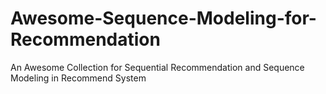 # Awesome-Sequence-Modeling-for-Recommendation
An Awesome Collection for Sequential Recommendation and Sequence Modeling in Recommend System
